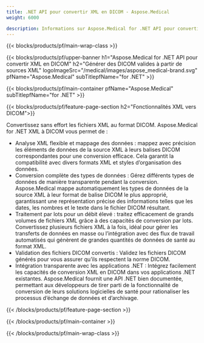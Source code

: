 ```yaml
---
title: .NET API pour convertir XML en DICOM - Aspose.Medical
weight: 6000

description: Informations sur Aspose.Medical for .NET API pour convertir XML en DICOM
---
```


{{< blocks/products/pf/main-wrap-class >}}

{{< blocks/products/pf/upper-banner h1="Aspose.Medical for .NET API pour convertir XML en DICOM" h2="Générer des DICOM valides à partir de sources XML" logoImageSrc="/medical/images/aspose_medical-brand.svg" pfName="Aspose.Medical" subTitlepfName="for .NET" >}}

{{< blocks/products/pf/main-container pfName="Aspose.Medical" subTitlepfName="for .NET" >}}

{{< blocks/products/pf/feature-page-section h2="Fonctionnalités XML vers DICOM">}}

<p>Convertissez sans effort les fichiers XML au format DICOM. Aspose.Medical for .NET XML à DICOM vous permet de :</p>

<ul>
<li>Analyse XML flexible et mappage des données : mappez avec précision les éléments de données de la source XML à leurs balises DICOM correspondantes pour une conversion efficace. Cela garantit la compatibilité avec divers formats XML et styles d’organisation des données.</li>
<li>Conversion complète des types de données : Gérez différents types de données de manière transparente pendant la conversion. Aspose.Medical mappe automatiquement les types de données de la source XML à leur format de balise DICOM le plus approprié, garantissant une représentation précise des informations telles que les dates, les nombres et le texte dans le fichier DICOM résultant.</li>
<li>Traitement par lots pour un débit élevé : traitez efficacement de grands volumes de fichiers XML grâce à des capacités de conversion par lots. Convertissez plusieurs fichiers XML à la fois, idéal pour gérer les transferts de données en masse ou l’intégration avec des flux de travail automatisés qui génèrent de grandes quantités de données de santé au format XML.</li>
<li>Validation des fichiers DICOM convertis : Validez les fichiers DICOM générés pour vous assurer qu’ils respectent la norme DICOM.</li>
<li>Intégration transparente avec les applications .NET : Intégrez facilement les capacités de conversion XML en DICOM dans vos applications .NET existantes. Aspose.Medical fournit une API .NET bien documentée, permettant aux développeurs de tirer parti de la fonctionnalité de conversion de leurs solutions logicielles de santé pour rationaliser les processus d’échange de données et d’archivage.</li>
</ul>

{{< /blocks/products/pf/feature-page-section >}}

{{< /blocks/products/pf/main-container >}}

{{< /blocks/products/pf/main-wrap-class >}}